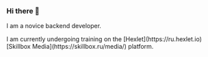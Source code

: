 ### Hi there 👋
<p> I am a novice backend developer.</p>
<p>I am currently undergoing training on the [Hexlet](https://ru.hexlet.io) [Skillbox Media](https://skillbox.ru/media/) platform.</p>


<!--
**LotBag/LotBag** is a ✨ _special_ ✨ repository because its `README.md` (this file) appears on your GitHub profile.

Here are some ideas to get you started:

- 🔭 I’m currently working on ...
- 🌱 I’m currently learning ...
- 👯 I’m looking to collaborate on ...
- 🤔 I’m looking for help with ...
- 💬 Ask me about ...
- 📫 How to reach me: ...
- 😄 Pronouns: ...
- ⚡ Fun fact: ...
-->
